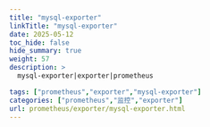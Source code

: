 ```yaml
---
title: "mysql-exporter"
linkTitle: "mysql-exporter"
date: 2025-05-12
toc_hide: false
hide_summary: true
weight: 57
description: >
  mysql-exporter|exporter|prometheus

tags: ["prometheus","exporter","mysql-exporter"]
categories: ["prometheus","监控","exporter"]
url: prometheus/exporter/mysql-exporter.html
---
```

